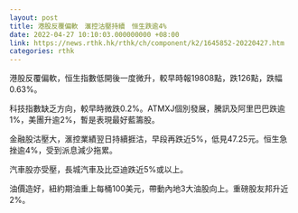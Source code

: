 ```yaml
---
layout: post
title: 港股反覆偏軟　滙控沽壓持續　恒生跌逾4%
date: 2022-04-27 10:10:03.000000000 +08:00
link: https://news.rthk.hk/rthk/ch/component/k2/1645852-20220427.htm
categories: rthk
---
```


港股反覆偏軟，恒生指數低開後一度微升，較早時報19808點，跌126點，跌幅0.63%。

科技指數缺乏方向，較早時微跌0.2%。ATMXJ個別發展，騰訊及阿里巴巴跌逾1%，美團升逾2%，暫是表現最好藍籌股。

金融股沽壓大，滙控業績翌日持續捱沽，早段再跌近5%，低見47.25元。恒生急挫逾4%，受到派息減少拖累。

汽車股亦受壓，長城汽車及比亞迪跌近5%或以上。

油價造好，紐約期油重上每桶100美元，帶動內地3大油股向上。重磅股友邦升近2%。
